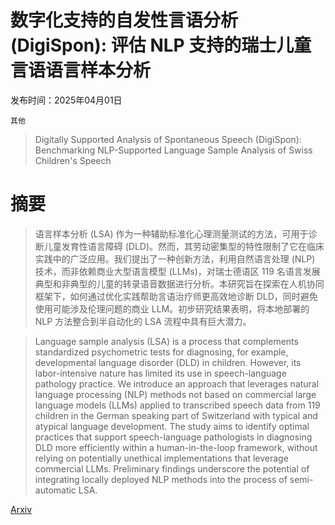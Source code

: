 # 数字化支持的自发性言语分析 (DigiSpon): 评估 NLP 支持的瑞士儿童言语语言样本分析

发布时间：2025年04月01日

`其他`

> Digitally Supported Analysis of Spontaneous Speech (DigiSpon): Benchmarking NLP-Supported Language Sample Analysis of Swiss Children's Speech

# 摘要

> 语言样本分析 (LSA) 作为一种辅助标准化心理测量测试的方法，可用于诊断儿童发育性语言障碍 (DLD)。然而，其劳动密集型的特性限制了它在临床实践中的广泛应用。我们提出了一种创新方法，利用自然语言处理 (NLP) 技术，而非依赖商业大型语言模型 (LLMs)，对瑞士德语区 119 名语言发展典型和非典型的儿童的转录语音数据进行分析。本研究旨在探索在人机协同框架下，如何通过优化实践帮助言语治疗师更高效地诊断 DLD，同时避免使用可能涉及伦理问题的商业 LLM。初步研究结果表明，将本地部署的 NLP 方法整合到半自动化的 LSA 流程中具有巨大潜力。

> Language sample analysis (LSA) is a process that complements standardized psychometric tests for diagnosing, for example, developmental language disorder (DLD) in children. However, its labor-intensive nature has limited its use in speech-language pathology practice. We introduce an approach that leverages natural language processing (NLP) methods not based on commercial large language models (LLMs) applied to transcribed speech data from 119 children in the German speaking part of Switzerland with typical and atypical language development. The study aims to identify optimal practices that support speech-language pathologists in diagnosing DLD more efficiently within a human-in-the-loop framework, without relying on potentially unethical implementations that leverage commercial LLMs. Preliminary findings underscore the potential of integrating locally deployed NLP methods into the process of semi-automatic LSA.

[Arxiv](https://arxiv.org/abs/2504.00780)
